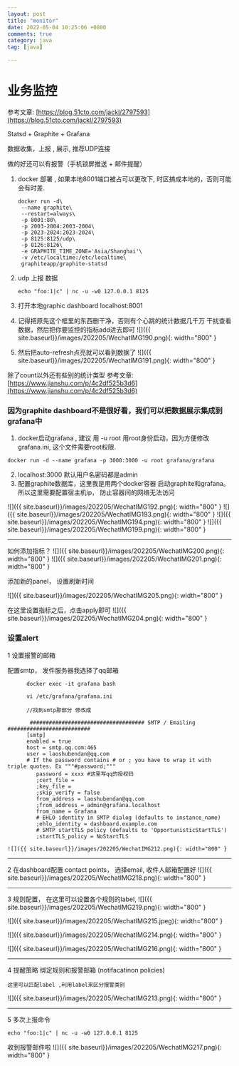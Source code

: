 ```yaml
---
layout: post
title: "monitor"
date: 2022-05-04 10:25:06 +0800
comments: true
category: java
tag: [java]

---
```


# 业务监控

参考文章: [https://blog.51cto.com/jackl/2797593](https://blog.51cto.com/jackl/2797593)

Statsd + Graphite  +  Grafana



数据收集，上报 ,  展示, 推荐UDP连接



做的好还可以有报警（手机锁屏推送 + 邮件提醒）





1. docker 部署 , 如果本地8001端口被占可以更改下, 时区搞成本地的，否则可能会有时差.

    ```
    docker run -d\
     --name graphite\
     --restart=always\
     -p 8001:80\
     -p 2003-2004:2003-2004\
     -p 2023-2024:2023-2024\
     -p 8125:8125/udp\
     -p 8126:8126\
     -e GRAPHITE_TIME_ZONE='Asia/Shanghai'\
     -v /etc/localtime:/etc/localtime\
     graphiteapp/graphite-statsd
    ```

2. udp 上报 数据

    ```
    echo "foo:1|c" | nc -u -w0 127.0.0.1 8125
    ```

3. 打开本地graphic dashboard  localhost:8001
4. 记得把原先这个框里的东西删干净，否则有个心跳的统计数据几千万 干扰查看数据，然后把你要监控的指标add进去即可
  ![]({{ site.baseurl}}/images/202205/WechatIMG190.png){: width="800" }
5. 然后把auto-refresh点亮就可以看到数据了
  ![]({{ site.baseurl}}/images/202205/WechatIMG191.png){: width="800" }

除了count以外还有些别的统计类型 参考文章: [https://www.jianshu.com/p/4c2df525b3d6](https://www.jianshu.com/p/4c2df525b3d6)



### 因为graphite dashboard不是很好看，我们可以把数据展示集成到grafana中

1. docker启动grafana , 建议 用 -u root 用root身份启动，因为方便修改grafana.ini, 这个文件需要root权限.
```
docker run -d --name grafana -p 3000:3000 -u root grafana/grafana
```
2.  localhost:3000 默认用户名密码都是admin
3.  配置graphite数据库，这里我是用两个docker容器 启动graphite和grafana。所以这里需要配置宿主机ip， 防止容器间的网络无法访问

![]({{ site.baseurl}}/images/202205/WechatIMG192.png){: width="800" }
![]({{ site.baseurl}}/images/202205/WechatIMG193.png){: width="800" }
![]({{ site.baseurl}}/images/202205/WechatIMG194.png){: width="800" }
![]({{ site.baseurl}}/images/202205/WechatIMG199.png){: width="800" }

---

如何添加指标？
![]({{ site.baseurl}}/images/202205/WechatIMG200.png){: width="800" }
![]({{ site.baseurl}}/images/202205/WechatIMG201.png){: width="800" }

添加新的panel， 设置刷新时间

![]({{ site.baseurl}}/images/202205/WechatIMG205.png){: width="800" }

在这里设置指标之后，点击apply即可
![]({{ site.baseurl}}/images/202205/WechatIMG204.png){: width="800" }



### 设置alert 

1 设置报警的邮箱

   配置smtp， 发件服务器我选择了qq邮箱

```
   	  docker exec -it grafana bash
   	  
   	  vi /etc/grafana/grafana.ini
   	  
   	  //找到smtp那部分 修改成

   	   #################################### SMTP / Emailing ##########################
   	  [smtp]
   	  enabled = true
   	  host = smtp.qq.com:465
   	  user = laoshubendan@qq.com
      # If the password contains # or ; you have to wrap it with triple quotes. Ex """#password;"""
   	     password = xxxx #这里写qq的授权码
   	     ;cert_file =
   	     ;key_file =
   	     ;skip_verify = false
   	     from_address = laoshubendan@qq.com
   	     ;from_address = admin@grafana.localhost
   	     from_name = Grafana
   	     # EHLO identity in SMTP dialog (defaults to instance_name)
   	     ;ehlo_identity = dashboard.example.com
   	     # SMTP startTLS policy (defaults to 'OpportunisticStartTLS')
   	     ;startTLS_policy = NoStartTLS
```
   	![]({{ site.baseurl}}/images/202205/WechatIMG212.png){: width="800" }

---

2 在dashboard配置 contact points， 选择email, 收件人邮箱配置好
![]({{ site.baseurl}}/images/202205/WechatIMG218.png){: width="800" }

---

3 规则配置， 在这里可以设置各个规则的label,
   ![]({{ site.baseurl}}/images/202205/WechatIMG219.png){: width="800" }

   ![]({{ site.baseurl}}/images/202205/WechatIMG215.jpeg){: width="800" }

   ![]({{ site.baseurl}}/images/202205/WechatIMG214.png){: width="800" }

   ![]({{ site.baseurl}}/images/202205/WechatIMG216.png){: width="800" }

---

4 提醒策略 绑定规则和报警邮箱 (notifacatinon policies)

    这里可以匹配label ,利用label来区分报警类别

   ![]({{ site.baseurl}}/images/202205/WechatIMG213.png){: width="800" }

---

5 多次上报命令 
   ```
   echo "foo:1|c" | nc -u -w0 127.0.0.1 8125
   ```

   收到报警邮件啦 
      ![]({{ site.baseurl}}/images/202205/WechatIMG217.png){: width="800" }